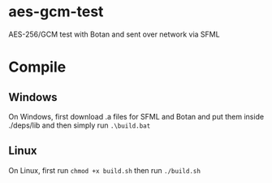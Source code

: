 # aes-gcm-test
 AES-256/GCM test with Botan and sent over network via SFML
# Compile
## Windows
On Windows, first download .a files for SFML and Botan and put them inside ./deps/lib and then simply run `.\build.bat` 
## Linux
On Linux, first run `chmod +x build.sh` then run `./build.sh`